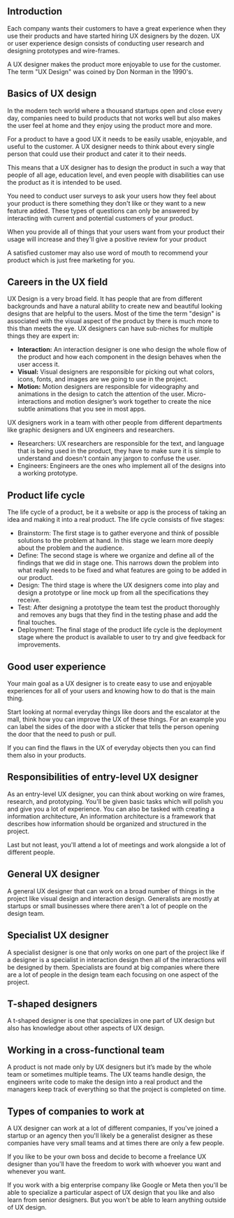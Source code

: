 ## Introduction
Each company wants their customers to have a great experience when they use their products and have started hiring UX designers by the dozen. UX or user experience design consists of conducting user research and designing prototypes and wire-frames.

A UX designer makes the product more enjoyable to use for the customer. The term "UX Design" was coined by Don Norman in the 1990's.

## Basics of UX design
In the modern tech world where a thousand startups open and close every day, companies need to build products that not works well but also makes the user feel at home and they enjoy using the product more and more.

For a product to have a good UX it needs to be easily usable, enjoyable, and useful to the customer. A UX designer needs to think about every single person that could use their product and cater it to their needs.

This means that a UX designer has to design the product in such a way that people of all age, education level, and even people with disabilities can use the product as it is intended to be used.

You need to conduct user surveys to ask your users how they feel about your product is there something they don't like or they want to a new feature added. These types of questions can only be answered by interacting with current and potential customers of your product.

When you provide all of things that your users want from your product their usage will increase and they'll give a positive review for your product

A satisfied customer may also use word of mouth to recommend your product which is just free marketing for you.

## Careers in the UX field
UX Design is a very broad field. It has people that are from different backgrounds and have a natural ability to create new and beautiful looking designs that are helpful to the users.
Most of the time the term "design" is associated with the visual aspect of the product by there is much more to this than meets the eye. UX designers can have sub-niches for multiple things they are expert in:

- **Interaction:** An interaction designer is one who design the whole flow of the product and how each component in the design behaves when the user access it.
- **Visual:** Visual designers are responsible for picking out what colors, icons, fonts, and images are we going to use in the project.
- **Motion:** Motion designers are responsible for videography and animations in the design to catch the attention of the user. Micro-interactions and motion designer’s work together to create the nice subtle animations that you see in most apps. 

UX designers work in a team with other people from different departments like graphic designers and UX engineers and researchers.
- Researchers: UX researchers are responsible for the text, and language that is being used in the product, they have to make sure it is simple to understand and doesn't contain any jargon to confuse the user.
- Engineers: Engineers are the ones who implement all of the designs into a working prototype.

## Product life cycle
The life cycle of a product, be it a website or app is the process of taking an idea and making it into a real product. The life cycle consists of five stages:
- Brainstorm: The first stage is to gather everyone and think of possible solutions to the problem at hand. In this stage we learn more deeply about the problem and the audience.
- Define: The second stage is where we organize and define all of the findings that we did in stage one. This narrows down the problem into what really needs to be fixed and what features are going to be added in our product.
- Design: The third stage is where the UX designers come into play and design a prototype or line mock up from all the specifications they receive. 
- Test: After designing a prototype the team test the product thoroughly and removes any bugs that they find in the testing phase and add the final touches.
- Deployment: The final stage of the product life cycle is the deployment stage where the product is available to user to try and give feedback for improvements.

## Good user experience
Your main goal as a UX designer is to create easy to use and enjoyable experiences for all of your users and knowing how to do that is the main thing.

Start looking at normal everyday things like doors and the escalator at the mall, think how you can improve the UX of these things. For an example you can label the sides of the door with a sticker that tells the person opening the door that the need to push or pull.

If you can find the flaws in the UX of everyday objects then you can find them also in your products.

## Responsibilities of entry-level UX designer
As an entry-level UX designer, you can think about working on wire frames, research, and prototyping. You'll be given basic tasks which will polish you and give you a lot of experience.
You can also be tasked with creating a information architecture, An information architecture is a framework that describes how information should be organized and structured in the project.

Last but not least, you'll attend a lot of meetings and work alongside a lot of different people.

## General UX designer
A general UX designer that can work on a broad number of things in the project like visual design and interaction design. Generalists are mostly at startups or small businesses where there aren't a lot of people on the design team.

## Specialist UX designer
A specialist designer is one that only works on one part of the project like if a designer is a specialist in interaction design then all of the interactions will be designed by them. Specialists are found at big companies where there are a lot of people in the design team each focusing on one aspect of the project.

## T-shaped designers
A t-shaped designer is one that specializes in one part of UX design but also has knowledge about other aspects of UX design.

## Working in a cross-functional team
A product is not made only by UX designers but it’s made by the whole team or sometimes multiple teams. The UX teams handle design, the engineers write code to make the design into a real product and the managers keep track of everything so that the project is completed on time.

## Types of companies to work at
A UX designer can work at a lot of different companies, If you've joined a startup or an agency then you'll likely be a generalist designer as these companies have very small teams and at times there are only a few people.

If you like to be your own boss and decide to become a freelance UX designer than you'll have the freedom to work with whoever you want and whenever you want.

If you work with a big enterprise company like Google or Meta then you'll be able to specialize a particular aspect of UX design that you like and also learn from senior designers. But you won't be able to learn anything outside of UX design. 